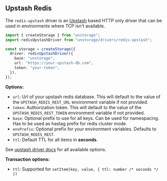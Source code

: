 ## Upstash Redis

The `redis-upstash` driver is an [Upstash](https://upstash.com/) based HTTP only driver that can be used in environments where TCP isn't available.

```ts
import { createStorage } from "unstorage";
import redisUpstashDriver from "unstorage/drivers/redis-upstash";

const storage = createStorage({
  driver: redisUpstashDriver({
    base: "unstorage",
    url: "https://your-upstash-db.com",
    token: "your-token",
  }),
});
```

**Options:**

- `url`: Url of your upstash redis database. This will default to the value of the `UPSTASH_REDIS_REST_URL` environment variable if not provided.
- `token`: Authorization token. This will default to the value of the `UPSTASH_REDIS_REST_TOKEN` environment variable if not provided.
- `base`: Optional prefix to use for all keys. Can be used for namespacing. Has to be used as hastag prefix for redis cluster mode.
- `envPrefix`: Optional prefix for your environment variables. Defaults to `UPSTASH_REDIS_REST`.
- `ttl`: Default TTL for all items in **seconds**.

See [upstash driver docs](https://github.com/upstash/upstash-redis) for all available options.

**Transaction options:**

- `ttl`: Supported for `setItem(key, value, { ttl: number /* seconds */ })`
